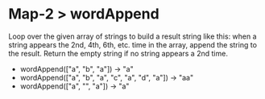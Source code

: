 # Map-2 > wordAppend

Loop over the given array of strings to build a result string like this: when a string appears the 2nd, 4th, 6th, etc. time in the array, append the string to the result. Return the empty string if no string appears a 2nd time.

- wordAppend(["a", "b", "a"]) → "a"
- wordAppend(["a", "b", "a", "c", "a", "d", "a"]) → "aa"
- wordAppend(["a", "", "a"]) → "a"